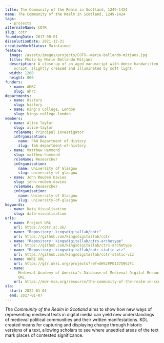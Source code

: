 ```yaml
---
title: The Community of the Realm in Scotland, 1249-1424
name: The Community of the Realm in Scotland, 1249-1424
tags:
  - projects
alternateName: COTR
slug: cotr
foundingDate: 2017-08-01
dissolutionDate: 2021-12-31
creativeWorkStatus: Maintained
feature:
  image: /assets/images/projects/COTR--marie-bellando-mitjans.jpg
  title: Photo by Marie Bellando Mitjans
  description: A close-up of an aged manuscript with dense handwritten Latin
    script, slightly creased and illuminated by soft light.
  width: 1200
  height: 800
funders:
  - name: AHRC
    slug: ahrc
departments:
  - name: History
    slug: history
  - name: King's College, London
    slug: kings-college-london
members:
  - name: Alice Taylor
    slug: alice-taylor
    roleName: Principal investigator
    inOrganisation:
      name: FAH Department of History
      slug: fah-department-of-history
  - name: Matthew Hammond
    slug: matthew-hammond
    roleName: Researcher
    inOrganisation:
      name: University of Glasgow
      slug: university-of-glasgow
  - name: John Reuben Davies
    slug: john-reuben-davies
    roleName: Researcher
    inOrganisation:
      name: University of Glasgow
      slug: university-of-glasgow
keywords:
  - name: Data Visualisation
    slug: data-visualisation
urls:
  - name: Project URL
    url: https://cotr.ac.uk/
  - name: "Repository: kingsdigitallab/cotr"
    url: https://github.com/kingsdigitallab/cotr
  - name: "Repository: kingsdigitallab/ctrs-archetype"
    url: https://github.com/kingsdigitallab/ctrs-archetype
  - name: "Repository: kingsdigitallab/cotr-static-viz"
    url: https://github.com/kingsdigitallab/cotr-static-viz
  - name: UKRI URL
    url: https://gtr.ukri.org/projects?ref=AH%2FP013759%2F1
  - name:
      Medieval Academy of America’s Database of Medieval Digital Resources Entry
      URL
    url: https://mdr-maa.org/resource/the-community-of-the-realm-in-scotland-1249-1424/
sla:
  start: 2022-01-01
  end: 2027-01-07
---
```


_The Community of the Realm in Scotland_ aims to show how new ways of representing medieval texts in digital media can yield new understandings of medieval political communities and their written manifestations. KDL created means for capturing and displaying change through historic versions of a text, allowing scholars to see where unsettled areas of the text mark places of contested significance.

